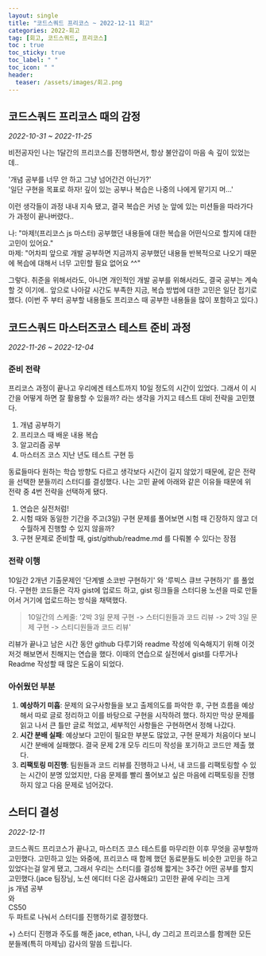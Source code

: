 ```yaml
---
layout: single
title: "코드스쿼드 프리코스 ~ 2022-12-11 회고"
categories: 2022-회고
tag: [회고, 코드스쿼드, 프리코스]
toc : true
toc_sticky: true
toc_label: " "
toc_icon: " " 
header:
  teaser: /assets/images/회고.png
---
```


## **코드스쿼드 프리코스 때의 감정**

*2022-10-31 ~ 2022-11-25*

비전공자인 나는 1달간의 프리코스를 진행하면서, 항상 불안감이 마음 속 깊이 있었는데.. 

'개념 공부를 너무 안 하고 그냥 넘어간건 아닌가?'  
'일단 구현을 목표로 하자! 깊이 있는 공부나 복습은 나중의 나에게 맡기지 머...'

이런 생각들이 과정 내내 지속 됐고, 결국 복습은 커녕 눈 앞에 있는 미션들을 따라가다가 과정이 끝나버렸다..  

나: "마제!(프리코스 js 마스터) 공부했던 내용들에 대한 복습을 어떤식으로 할지에 대한 고민이 있어요."  
마제: "어차피 앞으로 개발 공부하면 지금까지 공부했던 내용들 반복적으로 나오기 때문에 복습에 대해서 너무 고민할 필요 없어요 ^^" 

그렇다. 취준을 위해서라도, 아니면 개인적인 개발 공부를 위해서라도, 결국 공부는 계속 할 것 이기에.. 앞으로 나아갈 시간도 부족한 지금, 복습 방법에 대한 고민은 일단 접기로 했다. (이번 주 부터 공부할 내용들도 프리코스 때 공부한 내용들을 많이 포함하고 있다.)

## **코드스쿼드 마스터즈코스 테스트 준비 과정**

*2022-11-26 ~ 2022-12-04*
### **준비 전략**

프리코스 과정이 끝나고 우리에겐 테스트까지 10일 정도의 시간이 있었다. 그래서 이 시간을 어떻게 하면 잘 활용할 수 있을까? 라는 생각을 가지고 테스트 대비 전략을 고민했다.

1. 개념 공부하기
2. 프리코스 때 배운 내용 복습
3. 알고리즘 공부
4. 마스터즈 코스 지난 년도 테스트 구현 등

동료들마다 원하는 학습 방향도 다르고 생각보다 시간이 길지 않았기 때문에, 같은 전략을 선택한 분들끼리 스터디를 결성했다. 
나는 고민 끝에 아래와 같은 이유들 때문에 위 전략 중 4번 전략을 선택하게 됐다.

1. 연습은 실전처럼!
2. 시험 때와 동일한 기간을 주고(3일) 구현 문제를 풀어보면 시험 때 긴장하지 않고 더 수월하게 진행할 수 있지 않을까?
3. 구현 문제로 준비할 때, gist/github/readme.md 를 다뤄볼 수 있다는 장점 


### **전략 이행**

10일간 2개년 기출문제인 '단계별 소코반 구현하기' 와 '루빅스 큐브 구현하기' 를 풀었다.
구현한 코드들은 각자 gist에 업로드 하고, gist 링크들을 스터디용 노션을 따로 만들어서 거기에 업로드하는 방식을 채택했다. 

> 10일간의 스케줄: '2박 3일 문제 구현 -> 스터디원들과 코드 리뷰 -> 2박 3일 문제 구현 -> 스티디원들과 코드 리뷰' 

리뷰가 끝나고 남은 시간 동안 github 다루기와 readme 작성에 익숙해지기 위해 이것 저것 해보면서 친해지는 연습을 했다. 이때의 연습으로 실전에서 gist를 다루거나 Readme 작성할 때 많은 도움이 되었다.

### **아쉬웠던 부분**

1. <b>예상하기 미흡</b>: 문제의 요구사항들을 보고 출제의도를 파악한 후, 구현 흐름을 예상해서 따로 글로 정리하고 이를 바탕으로 구현을 시작하려 했다. 하지만 막상 문제를 읽고 나서 큰 틀만 글로 적었고, 세부적인 사항들은 구현하면서 정해 나갔다.  
2. <b>시간 분배 실패</b>: 예상보다 고민이 필요한 부분도 많았고, 구현 문제가 처음이다 보니 시간 분배에 실패했다. 결국 문제 2개 모두 리드미 작성을 포기하고 코드만 제출 했다.
3. <b>리팩토링 미진행</b>: 팀원들과 코드 리뷰를 진행하고 나서, 내 코드를 리팩토링할 수 있는 시간이 분명 있었지만, 다음 문제를 빨리 풀어보고 싶은 마음에 리팩토링을 진행하지 않고 다음 문제로 넘어갔다.

## **스터디 결성**

*2022-12-11*

코드스쿼드 프리코스가 끝나고, 마스터즈 코스 테스트를 마무리한 이후 무엇을 공부할까 고민했다. 고민하고 있는 와중에, 프리코스 때 함께 했던 동료분들도 비슷한 고민을 하고 있었다는걸 알게 됐고, 그래서 우리는 스터디를 결성해 짧게는 3주간 어떤 공부를 할지 고민했다.(jace 팀장님, 노션 에디터 다온 감사해요!)
고민한 끝에 우리는 크게 <br>js 개념 공부</br> 와 <br>CS50</br> 두 파트로 나눠서 스터디를 진행하기로 결정했다.



+) 스터디 진행과 주도를 해준 jace, ethan, 나니, dy 그리고 프리코스를 함께한 모든 분들께(특히 마제님) 감사의 말씀 드립니다.